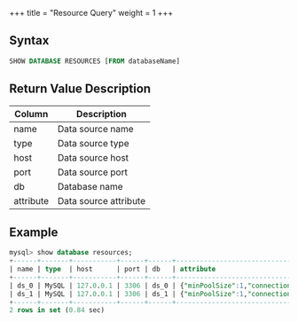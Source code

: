 +++
title = "Resource Query"
weight = 1
+++

## Syntax

```sql
SHOW DATABASE RESOURCES [FROM databaseName]
```

## Return Value Description

| Column    | Description           |
| --------- | --------------------- |
| name      | Data source name      |
| type      | Data source type      |
| host      | Data source host      |
| port      | Data source port      |
| db        | Database name         |
| attribute | Data source attribute |

## Example

```sql
mysql> show database resources;
+------+-------+-----------+------+------+-------------------------------------------------------------------------------------------------------------------------------------------------------------+
| name | type  | host      | port | db   | attribute                                                                                                                                                   |
+------+-------+-----------+------+------+-------------------------------------------------------------------------------------------------------------------------------------------------------------+
| ds_0 | MySQL | 127.0.0.1 | 3306 | ds_0 | {"minPoolSize":1,"connectionTimeoutMilliseconds":30000,"maxLifetimeMilliseconds":1800000,"readOnly":false,"idleTimeoutMilliseconds":60000,"maxPoolSize":50} |
| ds_1 | MySQL | 127.0.0.1 | 3306 | ds_1 | {"minPoolSize":1,"connectionTimeoutMilliseconds":30000,"maxLifetimeMilliseconds":1800000,"readOnly":false,"idleTimeoutMilliseconds":60000,"maxPoolSize":50} |
+------+-------+-----------+------+------+-------------------------------------------------------------------------------------------------------------------------------------------------------------+
2 rows in set (0.84 sec)
```
